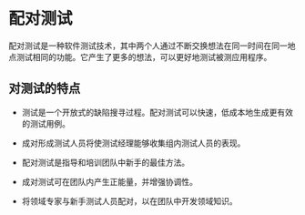 # 配对测试

配对测试是一种软件测试技术，其中两个人通过不断交换想法在同一时间在同一地点测试相同的功能。它产生了更多的想法，可以更好地测试被测应用程序。

## 对测试的特点

* 测试是一个开放式的缺陷搜寻过程。配对测试可以快速，低成本地生成更有效的测试用例。

* 成对形成测试人员将使测试经理能够收集组内测试人员的表现。

* 配对测试是指导和培训团队中新手的最佳方法。

* 成对测试可在团队内产生正能量，并增强协调性。

* 将领域专家与新手测试人员配对，以在团队中开发领域知识。
